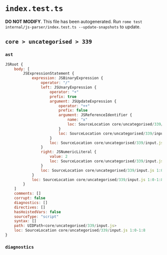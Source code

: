 # `index.test.ts`

**DO NOT MODIFY**. This file has been autogenerated. Run `rome test internal/js-parser/index.test.ts --update-snapshots` to update.

## `core > uncategorised > 339`

### `ast`

```javascript
JSRoot {
	body: [
		JSExpressionStatement {
			expression: JSBinaryExpression {
				operator: "/"
				left: JSUnaryExpression {
					operator: "+"
					prefix: true
					argument: JSUpdateExpression {
						operator: "++"
						prefix: false
						argument: JSReferenceIdentifier {
							name: "x"
							loc: SourceLocation core/uncategorised/339/input.js 1:1-1:2 (x)
						}
						loc: SourceLocation core/uncategorised/339/input.js 1:1-1:4
					}
					loc: SourceLocation core/uncategorised/339/input.js 1:0-1:4
				}
				right: JSNumericLiteral {
					value: 2
					loc: SourceLocation core/uncategorised/339/input.js 1:7-1:8
				}
				loc: SourceLocation core/uncategorised/339/input.js 1:0-1:8
			}
			loc: SourceLocation core/uncategorised/339/input.js 1:0-1:8
		}
	]
	comments: []
	corrupt: false
	diagnostics: []
	directives: []
	hasHoistedVars: false
	sourceType: "script"
	syntax: []
	path: UIDPath<core/uncategorised/339/input.js>
	loc: SourceLocation core/uncategorised/339/input.js 1:0-1:8
}
```

### `diagnostics`

```

```
